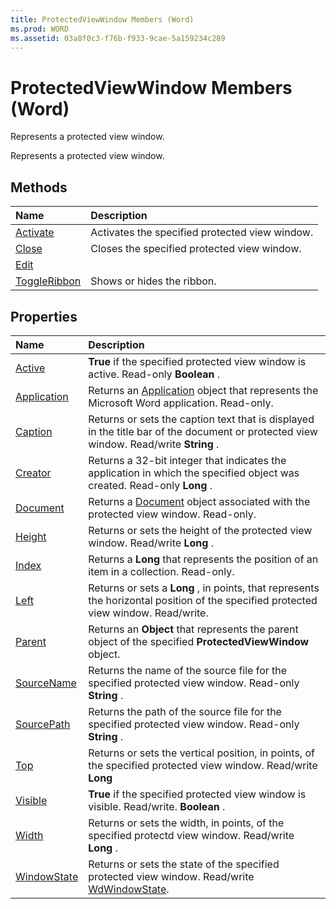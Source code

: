 ```yaml
---
title: ProtectedViewWindow Members (Word)
ms.prod: WORD
ms.assetid: 03a8f0c3-f76b-f933-9cae-5a159234c289
---
```



# ProtectedViewWindow Members (Word)
Represents a protected view window.

Represents a protected view window.


## Methods



|**Name**|**Description**|
|:-----|:-----|
|[Activate](protectedviewwindow-activate-method-word.md)|Activates the specified protected view window.|
|[Close](protectedviewwindow-close-method-word.md)|Closes the specified protected view window.|
|[Edit](protectedviewwindow-edit-method-word.md)||
|[ToggleRibbon](protectedviewwindow-toggleribbon-method-word.md)|Shows or hides the ribbon.|

## Properties



|**Name**|**Description**|
|:-----|:-----|
|[Active](protectedviewwindow-active-property-word.md)| **True** if the specified protected view window is active. Read-only **Boolean** .|
|[Application](protectedviewwindow-application-property-word.md)|Returns an [Application](application-object-word.md) object that represents the Microsoft Word application. Read-only.|
|[Caption](protectedviewwindow-caption-property-word.md)|Returns or sets the caption text that is displayed in the title bar of the document or protected view window. Read/write  **String** .|
|[Creator](protectedviewwindow-creator-property-word.md)|Returns a 32-bit integer that indicates the application in which the specified object was created. Read-only  **Long** .|
|[Document](protectedviewwindow-document-property-word.md)|Returns a [Document](document-object-word.md) object associated with the protected view window. Read-only.|
|[Height](protectedviewwindow-height-property-word.md)|Returns or sets the height of the protected view window. Read/write  **Long** .|
|[Index](protectedviewwindow-index-property-word.md)|Returns a  **Long** that represents the position of an item in a collection. Read-only.|
|[Left](protectedviewwindow-left-property-word.md)|Returns or sets a  **Long** , in points, that represents the horizontal position of the specified protected view window. Read/write.|
|[Parent](protectedviewwindow-parent-property-word.md)|Returns an  **Object** that represents the parent object of the specified **ProtectedViewWindow** object.|
|[SourceName](protectedviewwindow-sourcename-property-word.md)|Returns the name of the source file for the specified protected view window. Read-only  **String** .|
|[SourcePath](protectedviewwindow-sourcepath-property-word.md)|Returns the path of the source file for the specified protected view window. Read-only  **String** .|
|[Top](protectedviewwindow-top-property-word.md)|Returns or sets the vertical position, in points, of the specified protected view window. Read/write  **Long**|
|[Visible](protectedviewwindow-visible-property-word.md)| **True** if the specified protected view window is visible. Read/write. **Boolean** .|
|[Width](protectedviewwindow-width-property-word.md)|Returns or sets the width, in points, of the specified protectd view window. Read/write  **Long** .|
|[WindowState](protectedviewwindow-windowstate-property-word.md)|Returns or sets the state of the specified protected view window. Read/write [WdWindowState](wdwindowstate-enumeration-word.md).|


